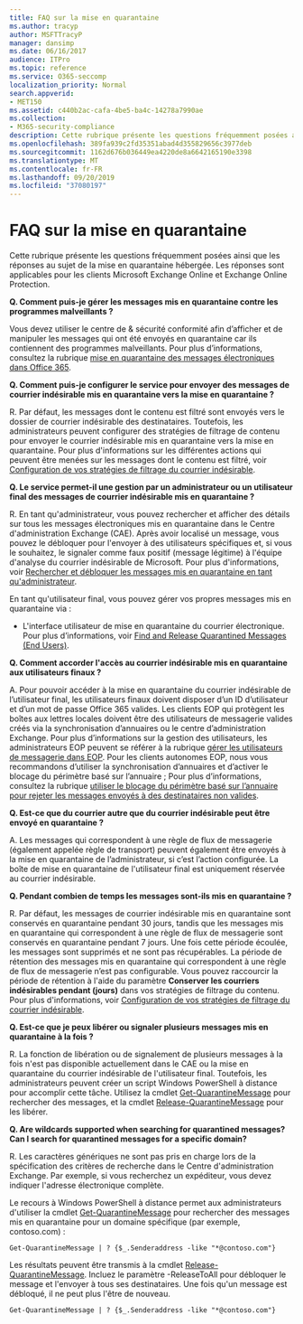 ```yaml
---
title: FAQ sur la mise en quarantaine
ms.author: tracyp
author: MSFTTracyP
manager: dansimp
ms.date: 06/16/2017
audience: ITPro
ms.topic: reference
ms.service: O365-seccomp
localization_priority: Normal
search.appverid:
- MET150
ms.assetid: c440b2ac-cafa-4be5-ba4c-14278a7990ae
ms.collection:
- M365-security-compliance
description: Cette rubrique présente les questions fréquemment posées ainsi que les réponses au sujet de la mise en quarantaine hébergée.
ms.openlocfilehash: 389fa939c2fd35351abad4d355829656c3977deb
ms.sourcegitcommit: 1162d676b036449ea4220de8a6642165190e3398
ms.translationtype: MT
ms.contentlocale: fr-FR
ms.lasthandoff: 09/20/2019
ms.locfileid: "37080197"
---
```

# <a name="quarantine-faq"></a>FAQ sur la mise en quarantaine

Cette rubrique présente les questions fréquemment posées ainsi que les réponses au sujet de la mise en quarantaine hébergée. Les réponses sont applicables pour les clients Microsoft Exchange Online et Exchange Online Protection.
  
 **Q. Comment puis-je gérer les messages mis en quarantaine contre les programmes malveillants ?**
  
Vous devez utiliser le centre de &amp; sécurité conformité afin d’afficher et de manipuler les messages qui ont été envoyés en quarantaine car ils contiennent des programmes malveillants. Pour plus d’informations, consultez la rubrique [mise en quarantaine des messages électroniques dans Office 365](https://support.office.com/article/Quarantine-email-messages-in-Office-365-4c234874-015e-4768-8495-98fcccfc639b).
  
 **Q. Comment puis-je configurer le service pour envoyer des messages de courrier indésirable mis en quarantaine vers la mise en quarantaine ?**
  
R. Par défaut, les messages dont le contenu est filtré sont envoyés vers le dossier de courrier indésirable des destinataires. Toutefois, les administrateurs peuvent configurer des stratégies de filtrage de contenu pour envoyer le courrier indésirable mis en quarantaine vers la mise en quarantaine. Pour plus d'informations sur les différentes actions qui peuvent être menées sur les messages dont le contenu est filtré, voir [Configuration de vos stratégies de filtrage du courrier indésirable](configure-your-spam-filter-policies.md).
  
 **Q. Le service permet-il une gestion par un administrateur ou un utilisateur final des messages de courrier indésirable mis en quarantaine ?**
  
R. En tant qu'administrateur, vous pouvez rechercher et afficher des détails sur tous les messages électroniques mis en quarantaine dans le Centre d'administration Exchange (CAE). Après avoir localisé un message, vous pouvez le débloquer pour l'envoyer à des utilisateurs spécifiques et, si vous le souhaitez, le signaler comme faux positif (message légitime) à l'équipe d'analyse du courrier indésirable de Microsoft. Pour plus d'informations, voir [Rechercher et débloquer les messages mis en quarantaine en tant qu'administrateur](find-and-release-quarantined-messages-as-an-administrator.md).
  
En tant qu'utilisateur final, vous pouvez gérer vos propres messages mis en quarantaine via : 
  
- L'interface utilisateur de mise en quarantaine du courrier électronique. Pour plus d’informations, voir [Find and Release Quarantined Messages (End Users)](http://technet.microsoft.com/library/e439b560-827a-4807-abd3-6b861c1ff786.aspx).
        
 **Q. Comment accorder l'accès au courrier indésirable mis en quarantaine aux utilisateurs finaux ?**
  
A. Pour pouvoir accéder à la mise en quarantaine du courrier indésirable de l’utilisateur final, les utilisateurs finaux doivent disposer d’un ID d’utilisateur et d’un mot de passe Office 365 valides. Les clients EOP qui protègent les boîtes aux lettres locales doivent être des utilisateurs de messagerie valides créés via la synchronisation d’annuaires ou le centre d’administration Exchange. Pour plus d’informations sur la gestion des utilisateurs, les administrateurs EOP peuvent se référer à la rubrique [gérer les utilisateurs de messagerie dans EOP](manage-mail-users-in-eop.md). Pour les clients autonomes EOP, nous vous recommandons d’utiliser la synchronisation d’annuaires et d’activer le blocage du périmètre basé sur l’annuaire ; Pour plus d’informations, consultez la rubrique [utiliser le blocage du périmètre basé sur l’annuaire pour rejeter les messages envoyés à des destinataires non valides](http://technet.microsoft.com/library/ca7b7416-92ed-40ad-abdb-695be46ea2e4.aspx).
  
 **Q. Est-ce que du courrier autre que du courrier indésirable peut être envoyé en quarantaine ?**
  
A. Les messages qui correspondent à une règle de flux de messagerie (également appelée règle de transport) peuvent également être envoyés à la mise en quarantaine de l’administrateur, si c’est l’action configurée. La boîte de mise en quarantaine de l'utilisateur final est uniquement réservée au courrier indésirable.
  
 **Q. Pendant combien de temps les messages sont-ils mis en quarantaine ?**
  
R. Par défaut, les messages de courrier indésirable mis en quarantaine sont conservés en quarantaine pendant 30 jours, tandis que les messages mis en quarantaine qui correspondent à une règle de flux de messagerie sont conservés en quarantaine pendant 7 jours. Une fois cette période écoulée, les messages sont supprimés et ne sont pas récupérables. La période de rétention des messages mis en quarantaine qui correspondent à une règle de flux de messagerie n’est pas configurable. Vous pouvez raccourcir la période de rétention à l'aide du paramètre **Conserver les courriers indésirables pendant (jours)** dans vos stratégies de filtrage du contenu. Pour plus d'informations, voir [Configuration de vos stratégies de filtrage du courrier indésirable](configure-your-spam-filter-policies.md).
  
 **Q. Est-ce que je peux libérer ou signaler plusieurs messages mis en quarantaine à la fois ?**
  
R. La fonction de libération ou de signalement de plusieurs messages à la fois n'est pas disponible actuellement dans le CAE ou la mise en quarantaine du courrier indésirable de l'utilisateur final. Toutefois, les administrateurs peuvent créer un script Windows PowerShell à distance pour accomplir cette tâche. Utilisez la cmdlet [Get-QuarantineMessage](http://technet.microsoft.com/library/88026da1-8dbc-49e7-80e8-112a32773c34.aspx) pour rechercher des messages, et la cmdlet [Release-QuarantineMessage](http://technet.microsoft.com/library/4a3aa05c-238f-46f2-b8dd-b0e3c38eab3e.aspx) pour les libérer. 
  
 **Q. Are wildcards supported when searching for quarantined messages? Can I search for quarantined messages for a specific domain?**
  
R. Les caractères génériques ne sont pas pris en charge lors de la spécification des critères de recherche dans le Centre d'administration Exchange. Par exemple, si vous recherchez un expéditeur, vous devez indiquer l'adresse électronique complète.
  
Le recours à Windows PowerShell à distance permet aux administrateurs d'utiliser la cmdlet [Get-QuarantineMessage](http://technet.microsoft.com/library/88026da1-8dbc-49e7-80e8-112a32773c34.aspx) pour rechercher des messages mis en quarantaine pour un domaine spécifique (par exemple, contoso.com) : 
  
```
Get-QuarantineMessage | ? {$_.Senderaddress -like "*@contoso.com"}
```

Les résultats peuvent être transmis à la cmdlet [Release-QuarantineMessage](http://technet.microsoft.com/library/4a3aa05c-238f-46f2-b8dd-b0e3c38eab3e.aspx). Incluez le paramètre -ReleaseToAll pour débloquer le message et l'envoyer à tous ses destinataires. Une fois qu'un message est débloqué, il ne peut plus l'être de nouveau. 
  
```
Get-QuarantineMessage | ? {$_.Senderaddress -like "*@contoso.com"}
```



